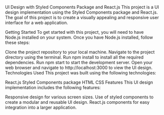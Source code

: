 UI Design with Styled Components Package and React.js
This project is a UI design implementation using the Styled Components package and React.js. The goal of this project is to create a visually appealing and responsive user interface for a web application.

Getting Started
To get started with this project, you will need to have Node.js installed on your system. Once you have Node.js installed, follow these steps:

Clone the project repository to your local machine.
Navigate to the project directory using the terminal.
Run npm install to install all the required dependencies.
Run npm start to start the development server.
Open your web browser and navigate to http://localhost:3000 to view the UI design.
Technologies Used
This project was built using the following technologies:

React.js
Styled Components package
HTML
CSS
Features
This UI design implementation includes the following features:

Responsive design for various screen sizes.
Use of styled components to create a modular and reusable UI design.
React.js components for easy integration into a larger application.
